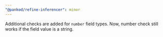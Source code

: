 ```yaml
---
"@pankod/refine-inferencer": minor
---
```


Additional checks are added for `number` field types. Now, number check still works if the field value is a string.
